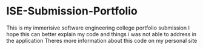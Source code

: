 # ISE-Submission-Portfolio
 This is my immerisive software engineering college portfolio submission
 I hope this can better explain my code and things i was not able to address in the application
 Theres more information about this code on my personal site 
 
